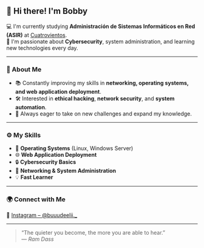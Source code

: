 ## 👋 Hi there! I'm Bobby

💻 I'm currently studying **Administración de Sistemas Informáticos en Red (ASIR)** at [Cuatrovientos](https://www.cuatrovientos.org/).  
🔐 I'm passionate about **Cybersecurity**, system administration, and learning new technologies every day.

---

### 🧠 About Me
- 📚 Constantly improving my skills in **networking, operating systems, and web application deployment**.  
- 🛠️ Interested in **ethical hacking**, **network security**, and **system automation**.  
- 🚀 Always eager to take on new challenges and expand my knowledge.

---

### ⚙️ My Skills
- 🧩 **Operating Systems** (Linux, Windows Server)  
- 🌐 **Web Application Deployment**  
- 🔒 **Cybersecurity Basics**  
- 📡 **Networking & System Administration**  
- 💡 **Fast Learner**  

---

### 🌍 Connect with Me
📸 [Instagram – @buuudeelii._](https://www.instagram.com/buuudeelii._/)  

---

> “The quieter you become, the more you are able to hear.”  
> — *Ram Dass*
